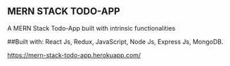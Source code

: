 ## MERN STACK TODO-APP
A MERN Stack Todo-App built with intrinsic functionalities


##Built with:
React Js, Redux, JavaScript, Node Js, Express Js, MongoDB.


https://mern-stack-todo-app.herokuapp.com/


